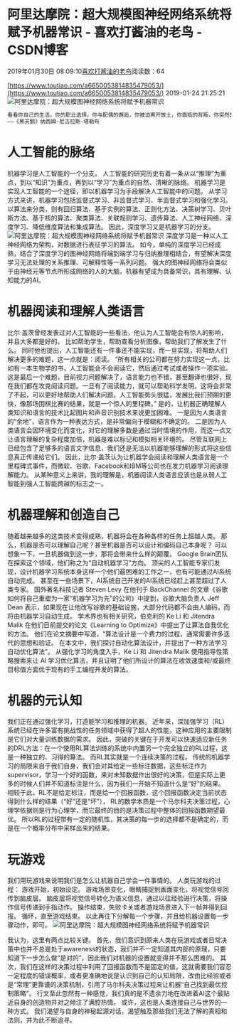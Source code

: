 
# 阿里达摩院：超大规模图神经网络系统将赋予机器常识 - 喜欢打酱油的老鸟 - CSDN博客


2019年01月30日 08:09:10[喜欢打酱油的老鸟](https://me.csdn.net/weixin_42137700)阅读数：64


[https://www.toutiao.com/a6650053814835479053/](https://www.toutiao.com/a6650053814835479053/)
2019-01-24 21:25:21
![阿里达摩院：超大规模图神经网络系统将赋予机器常识](http://p1.pstatp.com/large/pgc-image/d56e563307bd43fcba97f430c9a29751)

```python
看看你自己的生活，你的职业选择，你与配偶的邂逅，你被迫离开故土，你面临的背叛，你突然的致富或潦倒，这些事有多少是按照计划发生的。
——《黑天鹅》纳西姆·尼古拉斯·塔勒布
```
# 人工智能的脉络
机器学习是人工智能的一个分支。
人工智能的研究历史有着一条从以“推理”为重点，到以“知识”为重点，再到以“学习”为重点的自然、清晰的脉络。
机器学习是实现人工智能的一个途径，即以机器学习为手段解决人工智能中的问题。
从学习方式来讲，机器学习包括监督式学习、非监督式学习、半监督式学习和强化学习。
以算法来分类，则有回归算法、基于实例的算法、正则化方法、决策树学习、贝叶斯方法、基于核的算法、聚类算法、关联规则学习、遗传算法、人工神经网络、深度学习、降低维度算法和集成算法。
因此，深度学习又是机器学习的分支。
![阿里达摩院：超大规模图神经网络系统将赋予机器常识](http://p3.pstatp.com/large/pgc-image/fbeb4035981d4230b552fcb581cbd3ce)
深度学习是一种以人工神经网络为架构，对数据进行表征学习的算法。
如今，单纯的深度学习已经成熟，结合了深度学习的图神经网络将端到端学习与归纳推理相结合，有望解决深度学习无法处理的关系推理、可解释性等一系列问题。
强大的图神经网络将会类似于由神经元等节点所形成网络的人的大脑，机器有望成为具备常识，具有理解、认知能力的AI。
# 机器阅读和理解人类语言
比尔·盖茨曾经发表过对人工智能的一些看法，他认为人工智能会有惊人的影响，并且大多都是好的。
比如帮助学生，帮助查看分析图像，帮助我们了解发生了什么。
同时他也提出，人工智能还有一件事还不能实现，而一旦实现，将帮助人们解决更多的难题，这一点就是：阅读。
“所有相关的公司都在努力实现这一点，比如有一本生物学的书，人工智能会不会阅读它，然后通过考试或者操作一项实验。这是最后一个难题，目前视力问题解决了，语言能力也不错，甚至翻译也很好，现在我们都在攻克阅读问题。一旦有了阅读能力，就可以帮助科学发明，这将会非常了不起，可以更好地帮助人们解决问题。人工智能势头很猛，发展比我们预期的更快，像那场围棋比赛的结果，就是一个惊人的里程碑。”
是的，让机器正确理解人类知识和语言的技术比起图片和声音识别技术来说更加困难。
一是因为人类语言的“余地”，语言作为一种表达方式，是非常偏向于模糊和不确定的。
二是因为人类语言会因环境变化而变化，对它的理解多数是通过当时情境的作用，而这一点又让语言理解的复杂程度加倍，机器是难以标记和模拟相关环境的。
尽管互联网上已经包含了足够多的语言文字信息，我们还是无法以机器能够理解的形式将这些信息真正传递给它们。
因此，比尔·盖茨认为让机器学会阅读和理解人类语言是一个里程碑式事件，而微软、谷歌、Facebook和IBM等公司也在发力机器学习阅读理解能力。
从某种意义上来讲，我的理解是，机器阅读人类语言应该也是从弱人工智能到强人工智能跨越的标志之一。
# 机器理解和创造自己
随着越来越多的这类技术变得成熟，机器将会在各种各样的任务上超越人类。
那么，机器是否可以理解自己呢？甚至机器是否可以设计和编码自己本身呢？
可以想象一下，一旦机器做到这一步，那将会带来什么样的颠覆。
Google Brain团队在探索这个领域，他们称之为“自动机器学习”方向。
顶尖的人工智能专家们发现，设计机器学习系统本身这样一个他们最困难的工作之一，也有可能通过AI系统自动完成。
甚至在一些场景下，AI系统自己开发的AI系统已经赶上甚至超过了人类专家。
国外著名科技记者 Steven Levy 在他刊于 BackChannel 的文章《谷歌如何将自己重塑为一家“机器学习为先”的公司》中提到，谷歌大脑负责人 Jeff Dean 表示，如果现在让他改写谷歌的基础设施，大部分代码都不会由人编码，而将由机器学习自动生成。
学术界也有相关研究，伯克利的 Ke Li 和 Jitendra Malik 在他们日前提交的论文《Learning to Optimize》中提出了让算法自我优化的方法。
他们在论文摘要中写道，“算法设计是一个费力的过程，通常需要许多迭代的思想和验证。 在本文中，我们探讨自动化算法设计，并提出了一种方法学习自动优化算法”。
从强化学习的角度入手，Ke Li 和 Jitendra Malik 使用指导性策略搜索来让 AI 学习优化算法，并且证明了他们所设计的算法在收敛速度和/或最终目标值方面优于现有的手工编程开发的算法。
# 机器的元认知
我们正在通过强化学习，打造能学习和推理的机器。
近年来，深加强学习（RL）系统已经在许多富有挑战性的任务领域中获得了超人的性能，这种应用的主要限制是它们对大量训练数据的需求。
因此，突破的关键在于开发可以快速适应新任务的DRL方法：在一个使用RL算法训练的系统中内置另一个完全独立的RL过程，这是一种独立的、习得的算法。
而RL其实就是一个连续决策的过程。
传统的机器学习的局限来自于我们自身，我们会对其给定一些标注数据，这些标注作为supervisor，学习一个好的函数，来对未知数据作出很好的决策，但是实际上更多的时候人们并不知道标注是什么，因为我们一开始不知道什么是“好”的结果。
相较于此，RL不是给定标注，而是给一个回报函数，这个回报函数决定当前状态得到什么样的结果（“好”还是“坏”）， RL的数学本质是一个马尔科夫决策过程，心理学依据则是行为心理学，而它最终的目的是决策过程中整体的回报函数期望最优。
所以RL的过程带有一定的随机性，其决策的每一步的选择都不是确定的，而是在一个概率分布中采样出来的结果。
# 玩游戏
我们用玩游戏来说明我们是怎么让机器自己学会一件事情的。
人类玩游戏的过程：
游戏开始，初始设定。
游戏场景变化，眼睛捕捉到画面变化，将视觉信号回传到脑皮层。
脑皮层将视觉信号转化为语义信息，通过以往经验进行决策，将操作信号传递到手指动作。
操作结束，失败卡关或者游戏场景进入下一帧并得到回报。
循环，直至游戏结束。
以此再往下分解每一个步骤，并且给机器设置每一步骤动作，即可。
![阿里达摩院：超大规模图神经网络系统将赋予机器常识](http://p1.pstatp.com/large/pgc-image/608ea8cfec0d4e5da1aca09dabde165b)

我认为，这里有两点比较关键。
首先，我们意识到原来人类在玩游戏或者日常决策中也并不总是处于awareness的状态，我们并不一定知道其内部的原理，只要知道下一步怎么做“是对的”，因此我们对机器的设置就变得并不那么困难的。
其次，我们在这样的决策过程中利用了回报函数而不是固定的值，这就需要我们容忍一定程度的错误概率，或者更准确地说是认识到自己的认知局限，改由比经验或者是“常理”更靠谱的决策机制，引用了马尔科夫决策过程来让机器“自己找到最优控制策略”。
行文至此忽然有一种感觉，我们真的是不遗余力地在改进着AI这个最贴近自身的创造物并对之倾注了满腔热情。
或许，这也是人类连接自己与世界的一种方式。
我们渴望与自身的神秘起源对话，渴望触及那些我们无法了解的真相和法则，并为此不断追寻。

